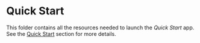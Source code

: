 # Quick Start

This folder contains all the resources needed to launch the _Quick Start_ app. See the [Quick Start](../../README.md#quick-start-set-up-in-5-minutes) section for more details.
